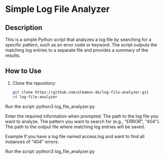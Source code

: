 # Simple Log File Analyzer

## Description
This is a simple Python script that analyzes a log file by searching for a specific pattern, such as an error code or keyword. The script outputs the matching log entries to a separate file and provides a summary of the results.

## How to Use

1. Clone the repository:
   ```bash
   git clone https://github.com/almamun-de/log-file-analyzer.git
   cd log-file-analyzer

Run the script:
python3 log_file_analyzer.py

Enter the required information when prompted:
The path to the log file you want to analyze.
The pattern you want to search for (e.g., "ERROR", "404").
The path to the output file where matching log entries will be saved.

Example
If you have a log file named access.log and want to find all instances of "404" errors:

Run the script:
python3 log_file_analyzer.py

